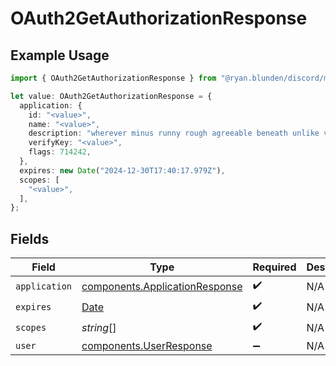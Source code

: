 # OAuth2GetAuthorizationResponse

## Example Usage

```typescript
import { OAuth2GetAuthorizationResponse } from "@ryan.blunden/discord/models/components";

let value: OAuth2GetAuthorizationResponse = {
  application: {
    id: "<value>",
    name: "<value>",
    description: "wherever minus runny rough agreeable beneath unlike vastly",
    verifyKey: "<value>",
    flags: 714242,
  },
  expires: new Date("2024-12-30T17:40:17.979Z"),
  scopes: [
    "<value>",
  ],
};
```

## Fields

| Field                                                                                         | Type                                                                                          | Required                                                                                      | Description                                                                                   |
| --------------------------------------------------------------------------------------------- | --------------------------------------------------------------------------------------------- | --------------------------------------------------------------------------------------------- | --------------------------------------------------------------------------------------------- |
| `application`                                                                                 | [components.ApplicationResponse](../../models/components/applicationresponse.md)              | :heavy_check_mark:                                                                            | N/A                                                                                           |
| `expires`                                                                                     | [Date](https://developer.mozilla.org/en-US/docs/Web/JavaScript/Reference/Global_Objects/Date) | :heavy_check_mark:                                                                            | N/A                                                                                           |
| `scopes`                                                                                      | *string*[]                                                                                    | :heavy_check_mark:                                                                            | N/A                                                                                           |
| `user`                                                                                        | [components.UserResponse](../../models/components/userresponse.md)                            | :heavy_minus_sign:                                                                            | N/A                                                                                           |